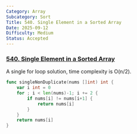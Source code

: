 ```yaml
---
Category: Array
Subcategory: Sort
Title: 540. Single Element in a Sorted Array
Date: 2025-09-12
Difficulty: Medium
Status: Accepted
---
```

### [540. Single Element in a Sorted Array]

A single for loop solution, time complexity is O(n/2).
```go
func singleNonDuplicate(nums []int) int {
	var i int = 0
	for ; i < len(nums)-1; i += 2 {
		if nums[i] != nums[i+1] {
			return nums[i]
		}
	}
	return nums[i]
}
```

[540. Single Element in a Sorted Array]: https://leetcode.com/problems/single-element-in-a-sorted-array/